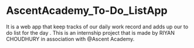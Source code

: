 # AscentAcademy_To-Do_ListApp
It is a web app that keep tracks of our daily work record and adds up our to do list for the day . This is an internship project that is made by RIYAN CHOUDHURY  in association with @Ascent Academy.
